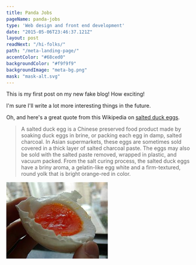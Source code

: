 ```yaml
---
title: Panda Jobs
pageName: panda-jobs
type: 'Web design and front end development'
date: "2015-05-06T23:46:37.121Z"
layout: post
readNext: "/hi-folks/"
path: "/meta-landing-page/"
accentColor: "#68ced0"
backgroundColor: "#f9f9f9"
backgroundImage: "meta-bg.png"
mask: "mask-alt.svg"
---
```


This is my first post on my new fake blog! How exciting!

I'm sure I'll write a lot more interesting things in the future.

Oh, and here's a great quote from this Wikipedia on [salted duck eggs](http://en.wikipedia.org/wiki/Salted_duck_egg).

>A salted duck egg is a Chinese preserved food product made by soaking duck eggs in brine, or packing each egg in damp, salted charcoal. In Asian supermarkets, these eggs are sometimes sold covered in a thick layer of salted charcoal paste. The eggs may also be sold with the salted paste removed, wrapped in plastic, and vacuum packed. From the salt curing process, the salted duck eggs have a briny aroma, a gelatin-like egg white and a firm-textured, round yolk that is bright orange-red in color.

![Chinese Salty Egg](./salty_egg.jpg)
